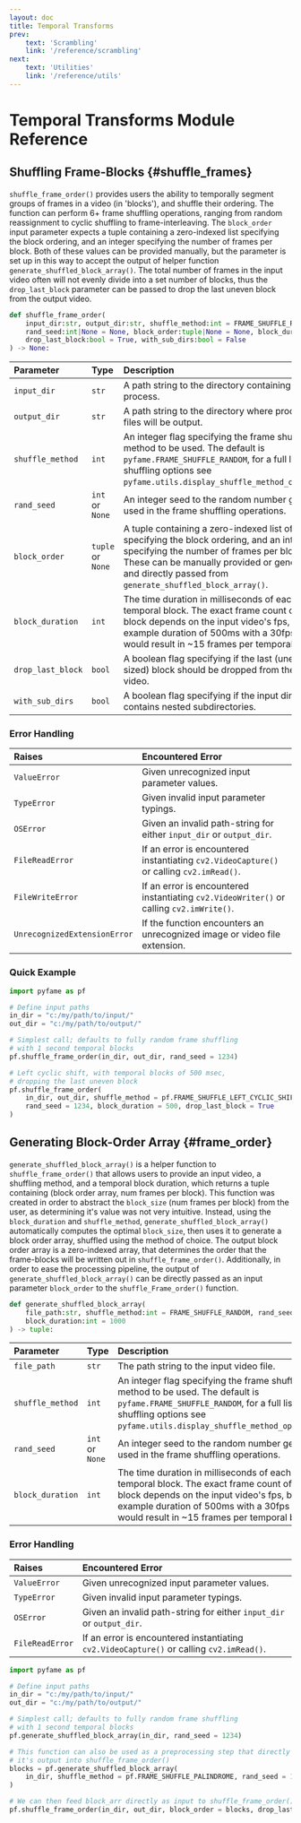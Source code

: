 ```yaml
---
layout: doc
title: Temporal Transforms
prev: 
    text: 'Scrambling'
    link: '/reference/scrambling'
next: 
    text: 'Utilities'
    link: '/reference/utils'
---
```

# Temporal Transforms Module Reference

## Shuffling Frame-Blocks {#shuffle_frames}

`shuffle_frame_order()` provides users the ability to temporally segment groups of frames in a video (in 'blocks'), and shuffle their ordering. The function can perform 6+ frame shuffling operations, ranging from random reassignment to cyclic shuffling to frame-interleaving. The `block_order` input parameter expects a tuple containing a zero-indexed list specifying the block ordering, and an integer specifying the number of frames per block. Both of these values can be provided manually, but the parameter is set up in this way to accept the output of helper function `generate_shuffled_block_array()`. The total number of frames in the input video often will not evenly divide into a set number of blocks, thus the `drop_last_block` parameter can be passed to drop the last uneven block from the output video.

```python
def shuffle_frame_order(
    input_dir:str, output_dir:str, shuffle_method:int = FRAME_SHUFFLE_RANDOM, 
    rand_seed:int|None = None, block_order:tuple|None = None, block_duration:int = 1000, 
    drop_last_block:bool = True, with_sub_dirs:bool = False
) -> None:
```

| Parameter                  | Type           | Description                                               |
| :------------------------- | :------------- | :-------------------------------------------------------- |
| `input_dir` | `str` | A path string to the directory containing files to process. |
| `output_dir` | `str` | A path string to the directory where processed files will be output. |
| `shuffle_method` | `int` | An integer flag specifying the frame shuffling method to be used. The default is `pyfame.FRAME_SHUFFLE_RANDOM`, for a full list of shuffling options see `pyfame.utils.display_shuffle_method_options()`. |
| `rand_seed` | `int` or `None` | An integer seed to the random number generator used in the frame shuffling operations. |
| `block_order` | `tuple` or `None` | A tuple containing a zero-indexed list of integers specifying the block ordering, and an integer specifying the number of frames per block. These can be manually provided or generated and directly passed from `generate_shuffled_block_array()`. |
| `block_duration` | `int` | The time duration in milliseconds of each temporal block. The exact frame count of each block depends on the input video's fps, but an example duration of 500ms with a 30fps video would result in ~15 frames per temporal block. |
| `drop_last_block` | `bool` | A boolean flag specifying if the last (uneven sized) block should be dropped from the output video. |
| `with_sub_dirs` | `bool` | A boolean flag specifying if the input directory contains nested subdirectories. |

### Error Handling

| Raises | Encountered Error |
| :----- | :---- |
| `ValueError` | Given unrecognized input parameter values. |
| `TypeError` | Given invalid input parameter typings. |
| `OSError` | Given an invalid path-string for either `input_dir` or `output_dir`. |
| `FileReadError` | If an error is encountered instantiating `cv2.VideoCapture()` or calling `cv2.imRead()`. |
| `FileWriteError` | If an error is encountered instantiating `cv2.VideoWriter()` or calling `cv2.imWrite()`. |
| `UnrecognizedExtensionError` | If the function encounters an unrecognized image or video file extension. |

### Quick Example

```Python
import pyfame as pf

# Define input paths
in_dir = "c:/my/path/to/input/"
out_dir = "c:/my/path/to/output/"

# Simplest call; defaults to fully random frame shuffling 
# with 1 second temporal blocks
pf.shuffle_frame_order(in_dir, out_dir, rand_seed = 1234)

# Left cyclic shift, with temporal blocks of 500 msec,
# dropping the last uneven block
pf.shuffle_frame_order(
    in_dir, out_dir, shuffle_method = pf.FRAME_SHUFFLE_LEFT_CYCLIC_SHIFT, 
    rand_seed = 1234, block_duration = 500, drop_last_block = True
)
```

## Generating Block-Order Array {#frame_order}

`generate_shuffled_block_array()` is a helper function to `shuffle_frame_order()` that allows users to provide an input video, a shuffling method, and a temporal block duration, which returns a tuple containing (block order array, num frames per block). This function was created in order to abstract the `block_size` (num frames per block) from the user, as determining it's value was not very intuitive. Instead, using the `block_duration` and `shuffle_method`, `generate_shuffled_block_array()` automatically computes the optimal `block_size`, then uses it to generate a block order array, shuffled using the method of choice. The output block order array is a zero-indexed array, that determines the order that the frame-blocks will be written out in `shuffle_frame_order()`. Additionally, in order to ease the processing pipeline, the output of `generate_shuffled_block_array()` can be directly passed as an input parameter `block_order` to the `shuffle_Frame_order()` function. 

```python
def generate_shuffled_block_array(
    file_path:str, shuffle_method:int = FRAME_SHUFFLE_RANDOM, rand_seed:int|None = None, 
    block_duration:int = 1000
) -> tuple:
```

| Parameter                  | Type           | Description                                               |
| :------------------------- | :------------- | :-------------------------------------------------------- |
| `file_path` | `str` | The path string to the input video file. |
| `shuffle_method` | `int` | An integer flag specifying the frame shuffling method to be used. The default is `pyfame.FRAME_SHUFFLE_RANDOM`, for a full list of shuffling options see `pyfame.utils.display_shuffle_method_options()`. |
| `rand_seed` | `int` or `None` | An integer seed to the random number generator used in the frame shuffling operations. |
| `block_duration` | `int` | The time duration in milliseconds of each temporal block. The exact frame count of each block depends on the input video's fps, but an example duration of 500ms with a 30fps video would result in ~15 frames per temporal block. |

### Error Handling

| Raises | Encountered Error |
| :----- | :---- |
| `ValueError` | Given unrecognized input parameter values. |
| `TypeError` | Given invalid input parameter typings. |
| `OSError` | Given an invalid path-string for either `input_dir` or `output_dir`. |
| `FileReadError` | If an error is encountered instantiating `cv2.VideoCapture()` or calling `cv2.imRead()`. |

```Python
import pyfame as pf

# Define input paths
in_dir = "c:/my/path/to/input/"
out_dir = "c:/my/path/to/output/"

# Simplest call; defaults to fully random frame shuffling 
# with 1 second temporal blocks
pf.generate_shuffled_block_array(in_dir, rand_seed = 1234)

# This function can also be used as a preprocessing step that directly feeds
# it's output into shuffle_frame_order()
blocks = pf.generate_shuffled_block_array(
    in_dir, shuffle_method = pf.FRAME_SHUFFLE_PALINDROME, rand_seed = 1234
)

# We can then feed block_arr directly as input to shuffle_frame_order()
pf.shuffle_frame_order(in_dir, out_dir, block_order = blocks, drop_last_block = True)
```